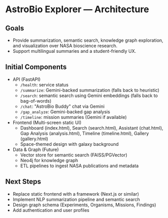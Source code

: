 # AstroBio Explorer — Architecture

## Goals
- Provide summarization, semantic search, knowledge graph exploration, and visualization over NASA bioscience research.
- Support multilingual summaries and a student-friendly UX.

## Initial Components
- API (FastAPI)
  - `/health`: service status
  - `/summarize`: Gemini-backed summarization (falls back to heuristic)
  - `/search`: semantic search using Gemini embeddings (falls back to bag-of-words)
  - `/chat`: "AstroBio Buddy" chat via Gemini
  - `/gap_analyze`: Gemini-backed gap analysis
  - `/timeline`: mission summaries (Gemini if available)
- Frontend (Multi-screen static UI)
  - Dashboard (index.html), Search (search.html), Assistant (chat.html), Gap Analysis (analysis.html), Timeline (timeline.html), Gallery (gallery.html)
  - Space-themed design with galaxy background
- Data & Graph (Future)
  - Vector store for semantic search (FAISS/PGVector)
  - Neo4j for knowledge graph
  - ETL pipelines to ingest NASA publications and metadata

## Next Steps
- Replace static frontend with a framework (Next.js or similar)
- Implement NLP summarization pipeline and semantic search
- Design graph schema (Experiments, Organisms, Missions, Findings)
- Add authentication and user profiles
